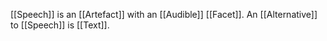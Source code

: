 [[Speech]] is an [[Artefact]] with an [[Audible]] [[Facet]].  An [[Alternative]] to [[Speech]] is [[Text]].